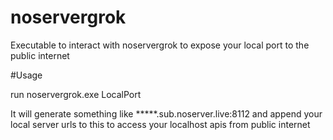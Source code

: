 # noservergrok
Executable to interact with noservergrok to expose your local port to the public internet

#Usage

run noservergrok.exe LocalPort
  
It will generate something like *****.sub.noserver.live:8112 and append your local server urls to this to access your localhost apis from public internet

